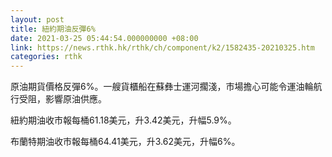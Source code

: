 ```yaml
---
layout: post
title: 紐約期油反彈6%
date: 2021-03-25 05:44:54.000000000 +08:00
link: https://news.rthk.hk/rthk/ch/component/k2/1582435-20210325.htm
categories: rthk
---
```


原油期貨價格反彈6%。一艘貨櫃船在蘇彝士運河擱淺，市場擔心可能令運油輪航行受阻，影響原油供應。

紐約期油收市報每桶61.18美元，升3.42美元，升幅5.9%。

布蘭特期油收市報每桶64.41美元，升3.62美元，升幅6%。
